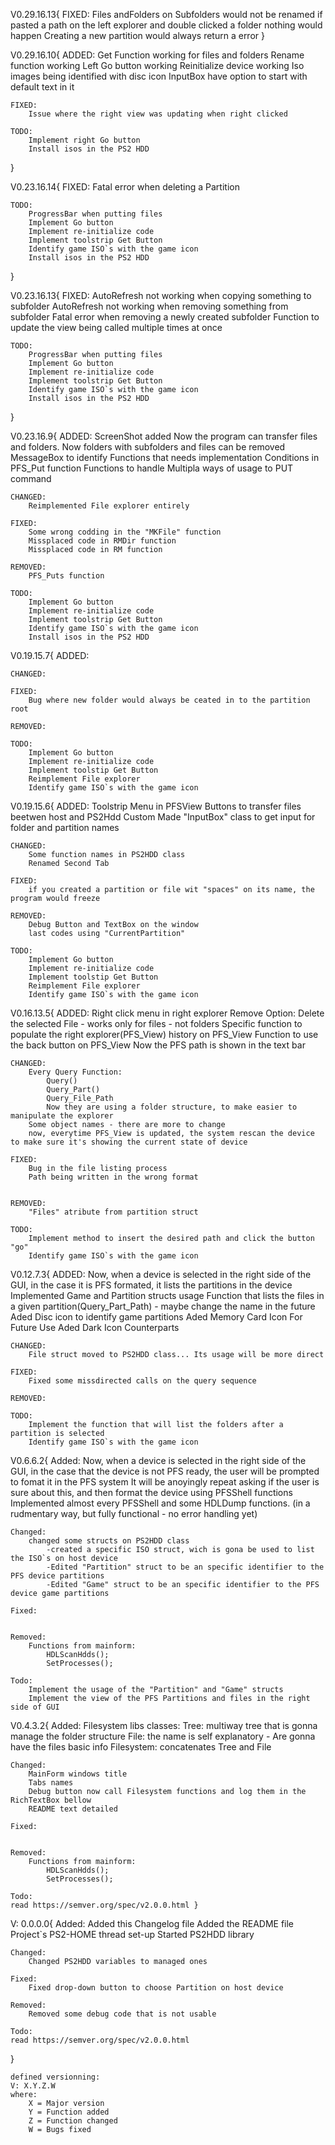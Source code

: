 V0.29.16.13{
	FIXED:
		Files andFolders on Subfolders would not be renamed
		if pasted a path on the left explorer and double clicked a folder nothing would happen
		Creating a new partition would always return a error
}

V0.29.16.10{
	ADDED:
		Get Function working for files and folders
		Rename function working
		Left Go button working
		Reinitialize device working
		Iso images being identified with disc icon
		InputBox have option to start with default text in it

	FIXED:
		Issue where the right view was updating when right clicked

	TODO:
		Implement right Go button
		Install isos in the PS2 HDD
}

V0.23.16.14{
	FIXED:
		Fatal error when deleting a Partition

	TODO:
		ProgressBar when putting files
		Implement Go button
		Implement re-initialize code
		Implement toolstrip Get Button
		Identify game ISO`s with the game icon
		Install isos in the PS2 HDD
}

V0.23.16.13{
	FIXED:
		AutoRefresh not working when copying something to subfolder
		AutoRefresh not working when removing something from subfolder
		Fatal error when removing a newly created subfolder
		Function to update the view being called multiple times at once

	TODO:
		ProgressBar when putting files
		Implement Go button
		Implement re-initialize code
		Implement toolstrip Get Button
		Identify game ISO`s with the game icon
		Install isos in the PS2 HDD
}

V0.23.16.9{
	ADDED:
		ScreenShot added
		Now the program can transfer files and folders.
		Now folders with subfolders and files can be removed
		MessageBox to identify Functions that needs implementation
		Conditions in PFS_Put function
		Functions to handle Multipla ways of usage to PUT command

	CHANGED:
		Reimplemented File explorer entirely

	FIXED:
		Some wrong codding in the "MKFile" function
		Missplaced code in RMDir function
		Missplaced code in RM function

	REMOVED:
		PFS_Puts function

	TODO:
		Implement Go button
		Implement re-initialize code
		Implement toolstrip Get Button
		Identify game ISO`s with the game icon
		Install isos in the PS2 HDD

V0.19.15.7{
	ADDED:

	CHANGED:

	FIXED:
		Bug where new folder would always be ceated in to the partition root

	REMOVED:

	TODO:
		Implement Go button
		Implement re-initialize code
		Implement toolstip Get Button
		Reimplement File explorer
		Identify game ISO`s with the game icon

V0.19.15.6{
	ADDED:
		Toolstrip Menu in PFSView
		Buttons to transfer files beetwen host and PS2Hdd
		Custom Made "InputBox" class to get input for folder and partition names

	CHANGED:
		Some function names in PS2HDD class
		Renamed Second Tab

	FIXED:
		if you created a partition or file wit "spaces" on its name, the program would freeze

	REMOVED:
		Debug Button and TextBox on the window
		last codes using "CurrentPartition"

	TODO:
		Implement Go button
		Implement re-initialize code
		Implement toolstip Get Button
		Reimplement File explorer
		Identify game ISO`s with the game icon

V0.16.13.5{
	ADDED:
		Right click menu in right explorer
			Remove Option: Delete the selected File - works only for files - not folders
		Specific function to populate the right explorer(PFS_View)
		history on PFS_View
		Function to use the back button on PFS_View
		Now the PFS path is shown in the text bar

	CHANGED:
		Every Query Function:
			Query()
			Query_Part()
			Query_File_Path
			Now they are using a folder structure, to make easier to manipulate the explorer
		Some object names - there are more to change
		now, everytime PFS_View is updated, the system rescan the device to make sure it's showing the current state of device

	FIXED:
		Bug in the file listing process
		Path being written in the wrong format


	REMOVED:
		"Files" atribute from partition struct

	TODO:
		Implement method to insert the desired path and click the button "go"
		Identify game ISO`s with the game icon


V0.12.7.3{
	ADDED:
		Now, when a device is selected in the right side of the GUI, in the case it is PFS formated, it lists the partitions in the device
		Implemented Game and Partition structs usage
		Function that lists the files in a given partition(Query_Part_Path) - maybe change the name in the future
		Aded Disc icon to identify game partitions
		Aded Memory Card Icon For Future Use
		Aded Dark Icon Counterparts

	CHANGED:
		File struct moved to PS2HDD class... Its usage will be more direct

	FIXED:
		Fixed some missdirected calls on the query sequence

	REMOVED:

	TODO:
		Implement the function that will list the folders after a partition is selected
		Identify game ISO`s with the game icon


V0.6.6.2{
	Added:
		Now, when a device is selected in the right side of the GUI, in the case that the device is not PFS ready, the user will be prompted to fomat it in the PFS system
			It will be anoyingly repeat asking if the user is sure about this, and then format the device using PFSShell functions
		Implemented almost every PFSShell and some HDLDump functions. (in a rudmentary way, but fully functional - no error handling yet)

	Changed:
		changed some structs on PS2HDD class
			-created a specific ISO struct, wich is gona be used to list the ISO`s on host device
			-Edited "Partition" struct to be an specific identifier to the PFS device partitions
			-Edited "Game" struct to be an specific identifier to the PFS device game partitions

	Fixed:
		

	Removed:
		Functions from mainform:		
			HDLScanHdds();
			SetProcesses();

	Todo:
		Implement the usage of the "Partition" and "Game" structs
		Implement the view of the PFS Partitions and files in the right side of GUI

V0.4.3.2{
	Added:
		Filesystem libs
			classes:
				Tree: multiway tree that is gonna manage the folder structure
				File: the name is self explanatory - Are gonna have the files basic info
				Filesystem: concatenates Tree and File
	
	Changed:
		MainForm windows title
		Tabs names
		Debug button now call Filesystem functions and log them in the RichTextBox bellow
		README text detailed

	Fixed:
		

	Removed:
		Functions from mainform:		
			HDLScanHdds();
			SetProcesses();

	Todo:
	read https://semver.org/spec/v2.0.0.html }

V: 0.0.0.0{
	Added:
		Added this Changelog file
		Added the README file
		Project`s PS2-HOME thread set-up
		Started PS2HDD library
	
	Changed:
		Changed PS2HDD variables to managed ones

	Fixed:
		Fixed drop-down button to choose Partition on host device

	Removed:
		Removed some debug code that is not usable

	Todo:
	read https://semver.org/spec/v2.0.0.html 
}

	defined versionning:
	V: X.Y.Z.W
	where:
		X = Major version
		Y = Function added
		Z = Function changed
		W = Bugs fixed
